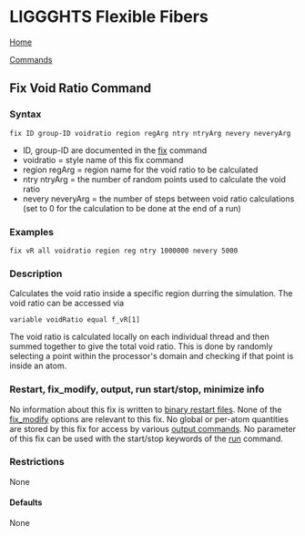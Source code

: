 # LIGGGHTS Flexible Fibers

[Home](Home)

[Commands](commands)

## Fix Void Ratio Command

### Syntax

```text
fix ID group-ID voidratio region regArg ntry ntryArg nevery neveryArg
```

* ID, group-ID are documented in the [fix](fix) command
* voidratio = style name of this fix command
* region regArg = region name for the void ratio to be calculated
* ntry ntryArg = the number of random points used to calculate the void ratio
* nevery neveryArg = the number of steps between void ratio calculations (set
    to 0 for the calculation to be done at the end of a run)

### Examples

```text
fix vR all voidratio region reg ntry 1000000 nevery 5000
```

### Description

Calculates the void ratio inside a specific region durring the simulation. The
void ratio can be accessed via

```text
variable voidRatio equal f_vR[1]
```

The void ratio is calculated locally on each individual thread and then summed
together to give the total void ratio. This is done by randomly selecting a
point within the processor's domain and checking if that point is inside an
atom.

### Restart, fix_modify, output, run start/stop, minimize info

No information about this fix is written to
[binary restart files](restart). None of the [fix_modify](fix_modify)
options are relevant to this fix. No global or per-atom quantities are stored
by this fix for access by various [output commands](dump). No
parameter of this fix can be used with the start/stop keywords of the
[run](run) command.

### Restrictions

None

#### Defaults

None
